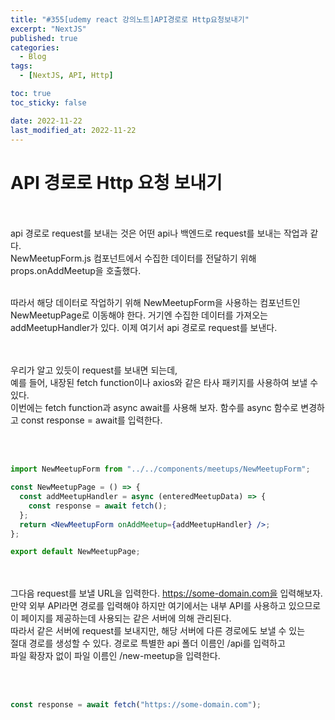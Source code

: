 ```yaml
---
title: "#355[udemy react 강의노트]API경로로 Http요청보내기"
excerpt: "NextJS"
published: true
categories:
  - Blog
tags:
  - [NextJS, API, Http]

toc: true
toc_sticky: false

date: 2022-11-22
last_modified_at: 2022-11-22
---
```


# API 경로로 Http 요청 보내기

<br><br>
api 경로로 request를 보내는 것은 어떤 api나 백엔드로 request를 보내는 작업과 같다.  
NewMeetupForm.js 컴포넌트에서 수집한 데이터를 전달하기 위해 props.onAddMeetup을 호출했다.
<br><br>

따라서 해당 데이터로 작업하기 위해 NewMeetupForm을 사용하는 컴포넌트인  
NewMeetupPage로 이동해야 한다. 거기엔 수집한 데이터를 가져오는 addMeetupHandler가 있다.
이제 여기서 api 경로로 request를 보낸다.

<br><br>
우리가 알고 있듯이 request를 보내면 되는데,  
예를 들어, 내장된 fetch function이나 axios와 같은 타사 패키지를 사용하여 보낼 수 있다.  
이번에는 fetch function과 async await를 사용해 보자.
함수를 async 함수로 변경하고 const response = await를 입력한다.

<br><br>

```jsx
import NewMeetupForm from "../../components/meetups/NewMeetupForm";

const NewMeetupPage = () => {
  const addMeetupHandler = async (enteredMeetupData) => {
    const response = await fetch();
  };
  return <NewMeetupForm onAddMeetup={addMeetupHandler} />;
};

export default NewMeetupPage;
```

<br><br>
그다음 request를 보낼 URL을 입력한다. https://some-domain.com을 입력해보자.  
만약 외부 API라면 경로를 입력해야 하지만 여기에서는 내부 API를 사용하고 있으므로  
이 페이지를 제공하는데 사용되는 같은 서버에 의해 관리된다.  
따라서 같은 서버에 request를 보내지만, 해당 서버에 다른 경로에도 보낼 수 있는  
절대 경로를 생성할 수 있다. 경로로 특별한 api 폴더 이름인 /api를 입력하고  
파일 확장자 없이 파일 이름인 /new-meetup을 입력한다.

<br><br>

```jsx
const response = await fetch("https://some-domain.com");
```

<br><br>
<br><br>
<br><br>
<br><br>
<br><br>
<br><br>
<br><br>
